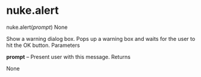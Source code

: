 # nuke.alert
nuke.alert(_prompt_)  None

Show a warning dialog box. Pops up a warning box and waits for the user to hit the OK button.
Parameters

**prompt** – Present user with this message.
Returns

None